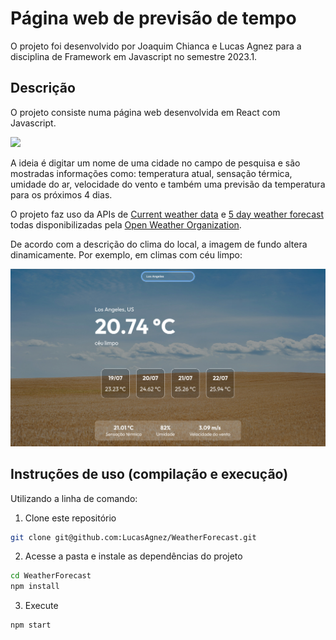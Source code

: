 # Página web de previsão de tempo 
O projeto foi desenvolvido por Joaquim Chianca e Lucas Agnez para a disciplina de Framework em Javascript no semestre 2023.1.

## Descrição
O projeto consiste numa página web desenvolvida em React com Javascript.

<img src="./assets/tela1.png">

A ideia é digitar um nome de uma cidade no campo de pesquisa e são mostradas informações como: temperatura atual, sensação térmica, umidade do ar, velocidade do vento e também uma previsão da temperatura para os próximos 4 dias.

O projeto faz uso da APIs de [Current weather data](https://openweathermap.org/current) e [5 day weather forecast](https://openweathermap.org/forecast5) todas disponibilizadas pela [Open Weather Organization](https://openweathermap.org/).

De acordo com a descrição do clima do local, a imagem de fundo altera dinamicamente. Por exemplo, em climas com céu limpo:

<img src="./assets/tela2.jpeg">

## Instruções de uso (compilação e execução)
Utilizando a linha de comando:
1. Clone este repositório
```bash
git clone git@github.com:LucasAgnez/WeatherForecast.git
```
2. Acesse a pasta e instale as dependências do projeto
```bash
cd WeatherForecast
npm install
```
3. Execute
```bash
npm start
```
